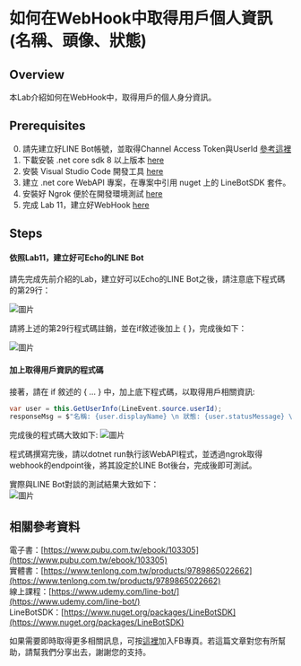 如何在WebHook中取得用戶個人資訊(名稱、頭像、狀態)
===
## Overview

本Lab介紹如何在WebHook中，取得用戶的個人身分資訊。

## Prerequisites
0. 請先建立好LINE Bot帳號，並取得Channel Access Token與UserId [參考這裡](https://github.com/isdaviddong/HOL-LineBotSDK/blob/master/00.%20%E5%A6%82%E4%BD%95%E7%94%B3%E8%AB%8BLINE%20Bot.md)
1. 下載安裝 .net core sdk 8 以上版本 [here](https://dotnet.microsoft.com/download)
2. 安裝 Visual Studio Code 開發工具 [here](https://code.visualstudio.com/download)
3. 建立 .net core WebAPI 專案，在專案中引用 nuget 上的 LineBotSDK 套件。
4. 安裝好 Ngrok 便於在開發環境測試 [here](https://ngrok.com/)  
5. 完成 Lab 11，建立好WebHook [here](https://github.com/isdaviddong/HOL-LineBotSDK/blob/master/webhook/Lab%2011%20:%20%E5%A6%82%E4%BD%95%E5%BB%BA%E7%AB%8B%E5%8F%AFEcho%E7%9A%84%20LINE%20Bot.md)

## Steps

#### 依照Lab11，建立好可Echo的LINE Bot
請先完成先前介紹的Lab，建立好可以Echo的LINE Bot之後，請注意底下程式碼的第29行：

![圖片](https://i.imgur.com/6CdIByx.png)

請將上述的第29行程式碼註銷，並在if敘述後加上 {  }，完成後如下：

![圖片](https://i.imgur.com/p7edkBU.png)

#### 加上取得用戶資訊的程式碼
接著，請在 if 敘述的 { ... } 中，加上底下程式碼，以取得用戶相關資訊:
```csharp
var user = this.GetUserInfo(LineEvent.source.userId);
responseMsg = $"名稱: {user.displayName} \n 狀態: {user.statusMessage} \n pictureUrl: {user.pictureUrl}";
```
完成後的程式碼大致如下:
![圖片](https://i.imgur.com/Cbhs0yQ.png)

程式碼撰寫完後，請以dotnet run執行該WebAPI程式，並透過ngrok取得webhook的endpoint後，將其設定於LINE Bot後台，完成後即可測試。

實際與LINE Bot對談的測試結果大致如下：  
![圖片](https://i.imgur.com/U3psUNs.png)

相關參考資料
---
電子書：[https://www.pubu.com.tw/ebook/103305](https://www.pubu.com.tw/ebook/103305)  
實體書：[https://www.tenlong.com.tw/products/9789865022662](https://www.tenlong.com.tw/products/9789865022662)  
線上課程：[https://www.udemy.com/line-bot/](https://www.udemy.com/line-bot/)  
LineBotSDK：[https://www.nuget.org/packages/LineBotSDK](https://www.nuget.org/packages/LineBotSDK)  

如果需要即時取得更多相關訊息，可按[這裡](https://www.facebook.com/DotNetWalker/)加入FB專頁。若這篇文章對您有所幫助，請幫我們分享出去，謝謝您的支持。

